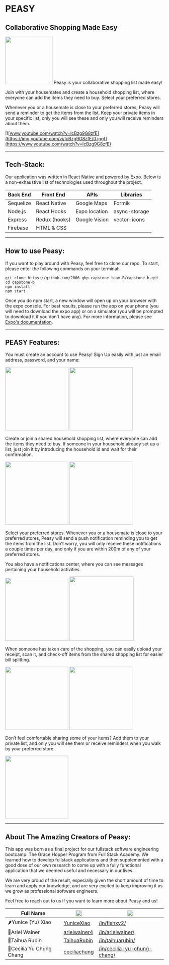 # PEASY

## Collaborative Shopping Made Easy

<img src="assets/pea.png" width="150">
Peasy is your collaborative shopping list made easy!

Join with your housemates and create a household shopping list, where everyone can add the items they need to buy.
Select your preferred stores.

Whenever you or a housemate is close to your preferred stores, Peasy will send a reminder to get the items from the list.
Keep your private items in your specific list, only you will see these and only you will receive reminders about them.

[![www.youtube.com/watch?v=IcBzg9G8zfE](https://img.youtube.com/vi/IcBzg9G8zfE/0.jpg)](https://www.youtube.com/watch?v=IcBzg9G8zfE)

---

## Tech-Stack:

Our application was written in React Native and powered by Expo. Below is a non-exhaustive list of technologies used throughout the project.

| Back End | Front End | APIs | Libraries
| ----------- | ----------- | ----------- | ----------- |
| Sequelize | React Native | Google Maps | Formik
| Node.js | React Hooks | Expo location | async-storage
| Express | Redux (hooks) | Google Vision | vector-icons
| Firebase | HTML & CSS |  |


---

## How to use Peasy:

If you want to play around with Peasy, feel free to clone our repo. To start, please enter the following commands on your terminal:

```shell
git clone https://github.com/2006-ghp-capstone-team-B/capstone-b.git
cd capstone-b
npm install
npm start
```

Once you do npm start, a new window will open up on your browser with the expo console. For best results, please run the app on your phone (you will need to download the expo app) or on a simulator (you will be prompted to download it if you don't have any). For more information, please see [Expo's documentation](https://docs.expo.io/get-started/installation/).



---

## PEASY Features:

You must create an account to use Peasy! Sign Up easily with just an email address, password, and your name:

<img src="assets/screenshots/peasy_intro.png" width="201">

<img src="assets/screenshots/peasy_log_in.png" width="200">


Create or join a shared household shopping list, where everyone can add the items they need to buy. If someone in your household already set up a list, just join it by introducing the household id and wait for their confirmation. 

<img src="assets/screenshots/peasy_households.png" width="200">

<img src="assets/screenshots/peasy_household_list.png" width="200">


Select your preferred stores. Whenever you or a housemate is close to your preferred stores, Peasy will send a push notification reminding you to get the items from the list. Don’t worry, you will only receive these notifications a couple times per day, and only if you are within 200m of any of your preferred stores.

You also have a notifications center, where you can see messages pertaining your household activities.

<img src="assets/screenshots/peasy_stores.jpeg" width="200">

<img src="assets/screenshots/peasy_notifications.png" width="204">


When someone has taken care of the shopping, you can easily upload your receipt, scan it, and check-off items from the shared shopping list for easier bill splitting. 

<img src="assets/screenshots/peasy_scanner.png" width="200">
<img src="assets/screenshots/peasy_scanned.png" width="200">


Don’t feel comfortable sharing some of your items? Add them to your private list, and only you will see them or receive reminders when you walk by your preferred store.

<img src="assets/screenshots/peasy_private_list.png" width="200">


---

## About The Amazing Creators of Peasy:
This app was born as a final project for our fullstack software engineering bootcamp: The Grace Hopper Program from Full Stack Academy. We learned how to develop fullstack applications and then supplemented with a good dose of our own research to come up with a fully functional application that we deemed useful and necessary in our lives.

We are very proud of the result, especially given the short amount of time to learn and apply our knowledge, and are very excited to keep improving it as we grow as professional software engineers.

Feel free to reach out to us if you want to learn more about Peasy and us!

| Full Name | <img src="assets/octocat.png" width="20"> |  <img src="assets/linkedin.png" width="20">| 
| ----------- | ----------- | ----------- |
| 🌶️Yunice (Yu) Xiao  | [YuniceXiao](https://github.com/YuniceXiao) | [/in/fishxy2/](https://www.linkedin.com/in/fishxy2/) |
| 🥓Ariel Wainer | [arielwainer4](https://github.com/arielwainer4) | [/in/arielwainer/](https://www.linkedin.com/in/arielwainer/) |
| 🍠Taihua Rubin | [TaihuaRubin](https://github.com/TaihuaRubin) | [/in/taihuarubin/](https://www.linkedin.com/in/taihuarubin/) |
| 🥘Cecilia Yu Chung Chang | [ceciliachung](https://github.com/ceciliachung) | [/in/cecilia-yu-chung-chang/](https://www.linkedin.com/in/cecilia-yu-chung-chang/) |

